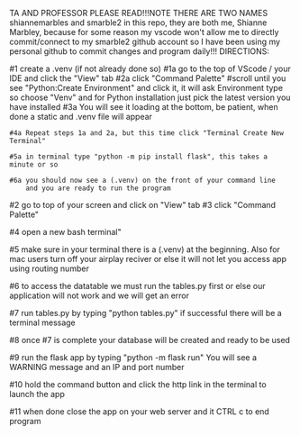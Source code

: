TA AND PROFESSOR PLEASE READ!!!NOTE THERE ARE TWO NAMES shiannemarbles and smarble2 in this repo, they are both me, Shianne Marbley, because for some reason my vscode won't allow me to directly commit/connect to my smarble2 github account so I have been using my personal github to commit changes and program daily!!!
DIRECTIONS: 

#1 create a .venv (if not already done so)
    #1a go to the top of VScode / your IDE and click the "View" tab
    #2a click "Command Palette"
    #scroll until you see "Python:Create Environment" and click it,
        it will ask Environment type so choose "Venv" and 
        for Python installation just pick the latest version you have installed
    #3a You will see it loading at the bottom, be patient, when done a static and .venv file will appear

    #4a Repeat steps 1a and 2a, but this time click "Terminal Create New Terminal"

    #5a in terminal type "python -m pip install flask", this takes a minute or so

    #6a you should now see a (.venv) on the front of your command line 
        and you are ready to run the program

#2 go to top of your screen and click on "View" tab 
#3 click "Command Palette" 

#4 open a new bash terminal"

#5 make sure in your terminal there is a (.venv) at the beginning.
    Also for mac users turn off your airplay reciver or else it will not let you access app using routing number

#6 to access the datatable we must run the tables.py first or
    else our application will not work and we will get an error 

#7 run tables.py by typing "python tables.py" if successful there will be a terminal message

#8 once #7 is complete your database will be created and ready to be used

#9 run the flask app by typing "python -m flask run"
    You will see a WARNING message and an IP and port number

#10 hold the command button and click the http link in the terminal to launch the app

#11 when done close the app on your web server and it CTRL c to end program
